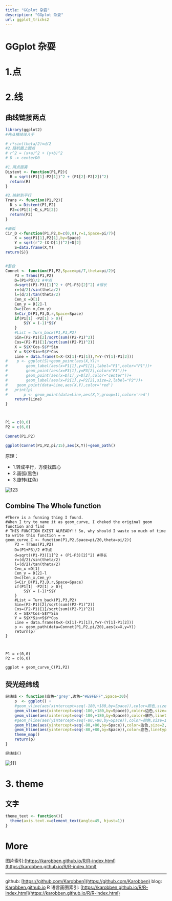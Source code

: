 ```yaml
---
title: "GGplot 杂耍"
description: "GGplot 杂耍"
url: ggplot_tricks2
---
```


# GGplot 杂耍

<a name="kECDr"></a>
# 1.点
<a name="wOVXJ"></a>
# 2.线
<a name="1aCF2"></a>
## 曲线链接两点

```r
library(ggplot2)
#先从横线线入手

# r*sin(theta/2)=d/2
#2.随机圈上圆点
# r^2 = (x+a)^2 + (y+b)^2
# D -> centerD0

#1.两点距离
Distent <- function(P1,P2){
  R = sqrt((P1[1]-P2[1])^2 + (P1[2]-P2[2])^2)
  return(R)
}

#2.映射到平行
Trans <- function(P1,P2){
  D_s = Distent(P1,P2)
  P2=c(P1[1]+D_s,P1[2])
  return(P2)
}

#画弧
Cir_D <-function(P1,P2,D=c(0,0),r=1,Space=pi/7){
    X = seq(P1[1],P2[1],by=Space)
    Y = sqrt(r^2-(X-D[1])^2)+D[2]
    S=data.frame(X,Y)
return(S)}


#整合
Connet <- function(P1,P2,Space=pi/7,theta=pi/2){
    P3 = Trans(P1,P2)
    D=(P1+P3)/2 #中点
    d=sqrt((P1-P3)[1]^2 + (P1-P3)[2]^2) #得长
    r=(d/2)/sin(theta/2)
    l=(d/2)/tan(theta/2)
    Cen_x =D[1]
    Cen_y = D[2]-l
    D=c(Cen_x,Cen_y)
    S=Cir_D(P1,P3,D,r,Space=Space)
    if(P1[1] -P2[1] > 0){
        S$Y = (-1)*S$Y
    }
    #List = Turn_back(P1,P3,P2)
    Sin=(P2-P1)[2]/sqrt(sum((P2-P1)^2))
    Cos=(P2-P1)[1]/sqrt(sum((P2-P1)^2))
    X = S$X*Cos-S$Y*Sin
    Y = S$X*Sin+S$Y*Cos
    Line = data.frame(X=X-(X[1]-P1[1]),Y=Y-(Y[1]-P1[2]))
#    p <- ggplot(S)+geom_point(aes(X,Y))+  
#        geom_label(aes(x=P1[1],y=P1[2],label="P1",color="P1"))+  
#        geom_point(aes(x=P3[1],y=P3[2],color="P3"))+  
#        geom_point(aes(x=D[1],y=D[2],color="center"))+  
#        geom_label(aes(x=P2[1],y=P2[2],size=2,label="P2"))+  
#    geom_point(data=Line,aes(X,Y),color='red')
#   print(p)
#       p <- geom_point(data=Line,aes(X,Y,group=1),color='red')
    return(Line)
}



P1 = c(0,0)
P2 = c(6,0)

Connet(P1,P2)

ggplot(Connet(P1,P2,pi/15),aes(X,Y))+geom_path()
```

原理：
- 1.转成平行，方便找圆心
- 2.画弧(黑色)
- 3.旋转(红色)

![123](https://i.loli.net/2020/06/20/Jg4zHEPGQalC3ZI.jpg)
<br />

<a name="oejLO"></a>
## Combine The Whole function
```
#There is a funning thing I found.
#When I try to name it as geom_curve, I cheked the original geom function and find
# THIS FUNCTION EXIST ALREADY!! So, why should I waste so much of time to write this function = =
geom_curve_C <- function(P1,P2,Space=pi/20,theta=pi/2){
    P3 = Trans(P1,P2)
    D=(P1+P3)/2 #中点
    d=sqrt((P1-P3)[1]^2 + (P1-P3)[2]^2) #得长
    r=(d/2)/sin(theta/2)
    l=(d/2)/tan(theta/2)
    Cen_x =D[1]
    Cen_y = D[2]-l
    D=c(Cen_x,Cen_y)
    S=Cir_D(P1,P3,D,r,Space=Space)
    if(P1[1] -P2[1] > 0){
        S$Y = (-1)*S$Y
    }
    #List = Turn_back(P1,P3,P2)
    Sin=(P2-P1)[2]/sqrt(sum((P2-P1)^2))
    Cos=(P2-P1)[1]/sqrt(sum((P2-P1)^2))
    X = S$X*Cos-S$Y*Sin
    Y = S$X*Sin+S$Y*Cos
    Line = data.frame(X=X-(X[1]-P1[1]),Y=Y-(Y[1]-P1[2]))
    p <- geom_path(data=Connet(P1,P2,pi/20),aes(x=X,y=Y))
    return(p)
}



P1 = c(0,0)
P2 = c(6,0)

ggplot + geom_curve_C(P1,P2)
```

<a name="rlfqy"></a>
## 荧光经纬线

```r
经纬线 <- function(底色='grey',边色="#E9FEFF",Space=30){
    p  <- ggplot() +
    #geom_vline(aes(xintercept=seq(-180,+180,by=Space)),color=颜色,size=1.3,alpha=0.5)+
    geom_vline(aes(xintercept=seq(-180,+180,by=Space)),color=边色,size=2,alpha=0.7)+
    geom_vline(aes(xintercept=seq(-180,+180,by=Space)),color=底色,linetype="dashed")+
    #geom_hline(aes(yintercept=seq(-80,+80,by=Space)),color=颜色,size=1.3,alpha=0.5)+
    geom_hline(aes(yintercept=seq(-80,+80,by=Space)),color=边色,size=2,alpha=0.7)+
    geom_hline(aes(yintercept=seq(-80,+80,by=Space)),color=底色,linetype="dashed")+
    theme_map()
    return(p)
}

经纬线()
```
![111](https://i.loli.net/2020/06/20/c7kHBxtQuwYA5DU.png)
<a name="jljO2"></a>
# 3. theme

<a name="VcRsA"></a>
## 文字

```r
theme_text <- function(){
  theme(axis.text.x=element_text(angle=45, hjust=1))
}
```

<a name="FG8Ad"></a>
# More
图片索引:[https://karobben.github.io/R/R-index.html](https://karobben.github.io/R/R-index.html)

---
github: [https://github.com/Karobben](https://github.com/Karobben)
blog: [Karobben.github.io](http://Karobben.github.io)
R 语言画图索引: [https://karobben.github.io/R/R-index.html](https://karobben.github.io/R/R-index.html)
